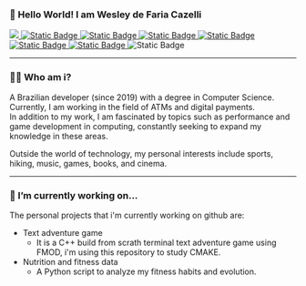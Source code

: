 ### 👋 Hello World! I am Wesley de Faria Cazelli

<p>
    <a href="https://www.linkedin.com/in/wesley-de-faria-cazelli-8850b01b0/">
        <img src="https://img.shields.io/badge/Linkedln-Linkedln?style=for-the-badge&logo=linkedin&color=%230A66C2&link=https%3A%2F%2Fwww.linkedin.com%2Fin%2Fwesley-de-faria-cazelli-8850b01b0%2F" />
    </a>
    <a href="mailto:fariawesley4@gmail.com">
        <img alt="Static Badge" src="https://img.shields.io/badge/Gmail-grey?style=for-the-badge&logo=gmail&color=%23EA4335">
    </a>
    <a href="https://twitter.com/wesleycazelli">
        <img alt="Static Badge" src="https://img.shields.io/badge/X%2FTwitter-black?style=for-the-badge&logo=x&color=%23000000&link=https%3A%2F%2Ftwitter.com%2Fwesleycazelli">
    </a>
    <a href="https://www.instagram.com/wesleycazelli/">
        <img alt="Static Badge" src="https://img.shields.io/badge/Instagram-grey?style=for-the-badge&logo=instagram&color=%23E4405F&link=https%3A%2F%2Fwww.instagram.com%2Fwesleycazelli%2F">
    </a>
    <a href="https://www.youtube.com/channel/UCGmtSPIB4g5r3sBhPDvVVJQ">
        <img alt="Static Badge" src="https://img.shields.io/badge/Youtube-grey?style=for-the-badge&logo=youtube&color=%23FF0000&link=https%3A%2F%2Fwww.youtube.com%2Fchannel%2FUCGmtSPIB4g5r3sBhPDvVVJQ">
    </a>
    <a href="https://www.facebook.com/wesley.cazelli">
        <img alt="Static Badge" src="https://img.shields.io/badge/Facebook-grey?style=for-the-badge&logo=facebook&color=%230866FF&link=https%3A%2F%2Fwww.facebook.com%2Fwesley.cazelli">
    </a>
    <a href="https://discord.com/users/252616631837130753">
        <img alt="Static Badge" src="https://img.shields.io/badge/Discord-brightgreen?style=for-the-badge&logo=discord&logoColor=white&color=%235865F2&link=https%3A%2F%2Fdiscord.com%2Fusers%2F252616631837130753">
    </a>
        <img alt="Static Badge" src="https://img.shields.io/badge/TikTok-passing?style=for-the-badge&logo=tiktok&color=%23000000&link=https%3A%2F%2Fwww.tiktok.com%2F%40wesleycazelli%3Fis_from_webapp%3D1%26sender_device%3Dpc">
</p>  

---  

### :technologist: Who am i?
A Brazilian developer (since 2019) with a degree in Computer Science. Currently, I am working in the field of ATMs and digital payments.  
In addition to my work, I am fascinated by topics such as performance and game development in computing, constantly seeking to expand my knowledge in these areas.

Outside the world of technology, my personal interests include sports, hiking, music, games, books, and cinema.  

---  

### 🔭 I’m currently working on...
The personal projects that i'm currently working on github are:  

- Text adventure game
    - It is a C++ build from scrath terminal text adventure game using FMOD, i'm using this repository to study CMAKE.
- Nutrition and fitness data
    - A Python script to analyze my fitness habits and evolution.

<!--
**elaimaz/elaimaz** is a ✨ _special_ ✨ repository because its `README.md` (this file) appears on your GitHub profile.

Here are some ideas to get you started:

- 🔭 I’m currently working on ...
- 🌱 I’m currently learning ...
- 👯 I’m looking to collaborate on ...
- 🤔 I’m looking for help with ...
- 💬 Ask me about ...
- 📫 How to reach me: ...
- 😄 Pronouns: ...
- ⚡ Fun fact: ...
-->

